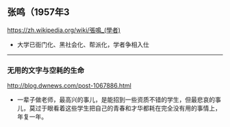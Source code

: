 ## 张鸣（1957年3
https://zh.wikipedia.org/wiki/張鳴_(學者)
- 大学已衙门化、黑社会化、帮派化，学者争相入仕
---
### 无用的文字与空耗的生命
http://blog.dwnews.com/post-1067886.html
- 一辈子做老师，最高兴的事儿，是能招到一些资质不错的学生，但最悲哀的事儿，莫过于眼看着这些学生把自己的青春和才华都耗在完全没有用的事情上，年复一年。